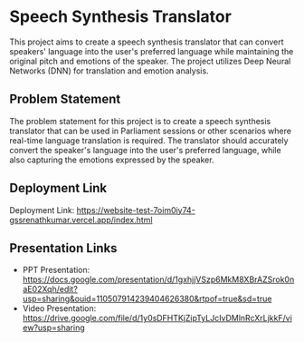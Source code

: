 <!DOCTYPE html>
<html>
<head>
	<meta charset="UTF-8">
</head>
<body>
	<h1>Speech Synthesis Translator</h1>
	<p>This project aims to create a speech synthesis translator that can convert speakers' language into the user's preferred language while maintaining the original pitch and emotions of the speaker. The project utilizes Deep Neural Networks (DNN) for translation and emotion analysis.</p>
	<h2>Problem Statement</h2>
	<p>The problem statement for this project is to create a speech synthesis translator that can be used in Parliament sessions or other scenarios where real-time language translation is required. The translator should accurately convert the speaker's language into the user's preferred language, while also capturing the emotions expressed by the speaker.</p>
	<h2>Deployment Link</h2>
	<p>Deployment Link: <a href="https://website-test-7oim0iy74-gssrenathkumar.vercel.app/index.html">https://website-test-7oim0iy74-gssrenathkumar.vercel.app/index.html</a></p>
	<h2>Presentation Links</h2>
	<ul>
		<li>PPT Presentation: <a href="https://docs.google.com/presentation/d/1gxhjjVSzp6MkM8XBrAZSrok0naE02Xqh/edit?usp=sharing&ouid=110507914239404626380&rtpof=true&sd=true">https://docs.google.com/presentation/d/1gxhjjVSzp6MkM8XBrAZSrok0naE02Xqh/edit?usp=sharing&ouid=110507914239404626380&rtpof=true&sd=true</a></li>
		<li>Video Presentation: <a href="https://drive.google.com/file/d/1y0sDFHTKjZipTyLJcIvDMlnRcXrLjkkF/view?usp=sharing">https://drive.google.com/file/d/1y0sDFHTKjZipTyLJcIvDMlnRcXrLjkkF/view?usp=sharing</a></li>
	</ul>
</body>
</html>
